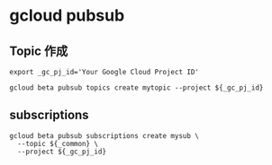 # gcloud pubsub

## Topic 作成

```
export _gc_pj_id='Your Google Cloud Project ID'
```
```
gcloud beta pubsub topics create mytopic --project ${_gc_pj_id}
```

## subscriptions

```
gcloud beta pubsub subscriptions create mysub \
  --topic ${_common} \
  --project ${_gc_pj_id}
```
